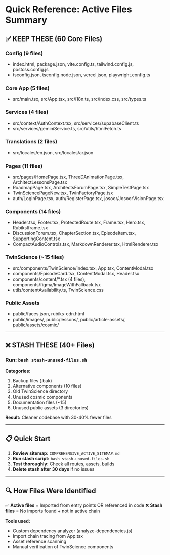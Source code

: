 # Quick Reference: Active Files Summary

## ✅ KEEP THESE (60 Core Files)

### Config (9 files)
- index.html, package.json, vite.config.ts, tailwind.config.js, postcss.config.js
- tsconfig.json, tsconfig.node.json, vercel.json, playwright.config.ts

### Core App (5 files)
- src/main.tsx, src/App.tsx, src/i18n.ts, src/index.css, src/types.ts

### Services (4 files)  
- src/context/AuthContext.tsx, src/services/supabaseClient.ts
- src/services/geminiService.ts, src/utils/htmlFetch.ts

### Translations (2 files)
- src/locales/en.json, src/locales/ar.json

### Pages (11 files)
- src/pages/HomePage.tsx, ThreeDAnimationPage.tsx, ArchitectLessonsPage.tsx
- RoadmapPage.tsx, ArchitectsForumPage.tsx, SimpleTestPage.tsx
- TwinSciencePageNew.tsx, TwinFactoryPage.tsx
- auth/LoginPage.tsx, auth/RegisterPage.tsx, josoor/JosoorVisionPage.tsx

### Components (14 files)
- Header.tsx, Footer.tsx, ProtectedRoute.tsx, Frame.tsx, Hero.tsx, RubiksIframe.tsx
- DiscussionForum.tsx, ChapterSection.tsx, EpisodeItem.tsx, SupportingContent.tsx
- CompactAudioControls.tsx, MarkdownRenderer.tsx, HtmlRenderer.tsx

### TwinScience (~15 files)
- src/components/TwinScience/index.tsx, App.tsx, ContentModal.tsx
- components/EpisodeCard.tsx, ContentModal.tsx, Header.tsx
- components/content/*.tsx (4 files), components/figma/ImageWithFallback.tsx
- utils/contentAvailability.ts, TwinScience.css

### Public Assets
- public/faces.json, rubiks-cdn.html
- public/images/, public/lessons/, public/article-assets/, public/assets/cosmic/

---

## ❌ STASH THESE (40+ Files)

### Run: `bash stash-unused-files.sh`

**Categories:**
1. Backup files (.bak)
2. Alternative components (10 files)
3. Old TwinScience directory
4. Unused cosmic components
5. Documentation files (~15)
6. Unused public assets (3 directories)

**Result:** Cleaner codebase with 30-40% fewer files

---

## 📋 Quick Start

1. **Review sitemap:** `COMPREHENSIVE_ACTIVE_SITEMAP.md`
2. **Run stash script:** `bash stash-unused-files.sh`
3. **Test thoroughly:** Check all routes, assets, builds
4. **Delete stash after 30 days** if no issues

---

## 🔍 How Files Were Identified

✅ **Active files** = Imported from entry points OR referenced in code
❌ **Stash files** = No imports found + not in active chain

**Tools used:**
- Custom dependency analyzer (analyze-dependencies.js)
- Import chain tracing from App.tsx
- Asset reference scanning  
- Manual verification of TwinScience components
